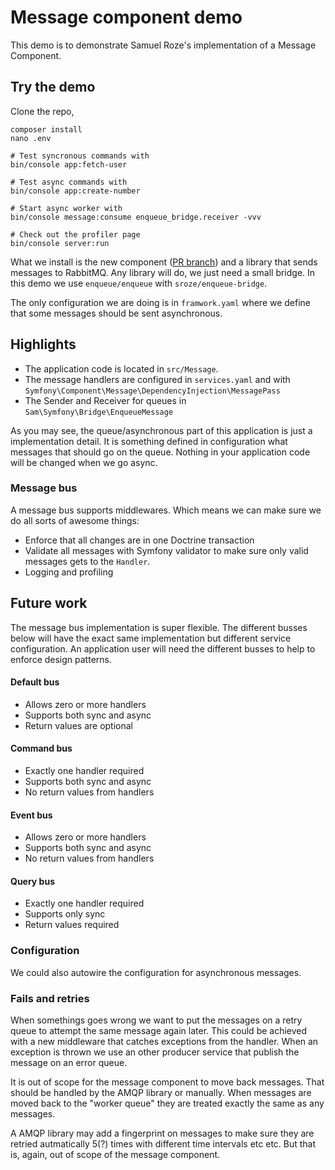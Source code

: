 # Message component demo

This demo is to demonstrate Samuel Roze's implementation of a Message Component. 

## Try the demo

Clone the repo, 
```
composer install
nano .env

# Test syncronous commands with
bin/console app:fetch-user

# Test async commands with
bin/console app:create-number

# Start async worker with
bin/console message:consume enqueue_bridge.receiver -vvv

# Check out the profiler page
bin/console server:run
```

What we install is the new component ([PR branch](https://github.com/symfony/symfony/pull/24411)) 
and a library that sends messages to RabbitMQ. Any library will do, we just need a small bridge. 
In this demo we use `enqueue/enqueue` with `sroze/enqueue-bridge`. 

The only configuration we are doing is in `framwork.yaml` where we define that some messages should
be sent asynchronous. 

## Highlights

- The application code is located in `src/Message`.
- The message handlers are configured in `services.yaml` and with `Symfony\Component\Message\DependencyInjection\MessagePass`
- The Sender and Receiver for queues in `Sam\Symfony\Bridge\EnqueueMessage`

As you may see, the queue/asynchronous part of this application is just a implementation 
detail. It is something defined in configuration what messages that should go on
the queue. Nothing in your application code will be changed when we go async.  

### Message bus

A message bus supports middlewares. Which means we can make sure we do all sorts 
of awesome things:

- Enforce that all changes are in one Doctrine transaction
- Validate all messages with Symfony validator to make sure only valid messages 
  gets to the `Handler`. 
- Logging and profiling


## Future work

The message bus implementation is super flexible. The different busses below will
have the exact same implementation but different service configuration. An application
user will need the different busses to help to enforce design patterns. 

#### Default bus

- Allows zero or more handlers
- Supports both sync and async
- Return values are optional

#### Command bus

- Exactly one handler required
- Supports both sync and async
- No return values from handlers

#### Event bus

- Allows zero or more handlers
- Supports both sync and async
- No return values from handlers

#### Query bus

- Exactly one handler required
- Supports only sync
- Return values required

 
### Configuration

We could also autowire the configuration for asynchronous messages. 

### Fails and retries

When somethings goes wrong we want to put the messages on a retry queue to attempt 
the same message again later. This could be achieved with a new middleware that 
catches exceptions from the handler. When an exception is thrown we use an other
producer service that publish the message on an error queue. 

It is out of scope for the message component to move back messages. That should be
handled by the AMQP library or manually. When messages are moved back to the "worker
queue" they are treated exactly the same as any messages. 

A AMQP library may add a fingerprint on messages to make sure they are retried autmatically
5(?) times with different time intervals etc etc. But that is, again, out of scope of
the message component. 